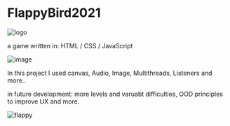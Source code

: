 # FlappyBird2021

![logo](https://user-images.githubusercontent.com/66301432/115161030-02fabe80-a0a4-11eb-9986-f49be190b841.png)

a game written in: 
HTML / CSS / JavaScript

![image](https://user-images.githubusercontent.com/66301432/115457529-56e4df00-a22d-11eb-832a-a380846d29b4.png)

In this project I used canvas, Audio, Image, Multithreads, Listeners and more..

in future development:
more levels and varuabt difficulties, OOD principles to improve UX and more.

![flappy](https://user-images.githubusercontent.com/66301432/115458112-fbffb780-a22d-11eb-9152-a687f4896bee.gif)
